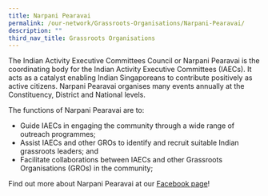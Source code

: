 ```yaml
---
title: Narpani Pearavai
permalink: /our-network/Grassroots-Organisations/Narpani-Pearavai/
description: ""
third_nav_title: Grassroots Organisations
---
```

The Indian Activity Executive Committees Council or Narpani Pearavai is the coordinating body for the Indian Activity Executive Committees (IAECs). It acts as a catalyst enabling Indian Singaporeans to contribute positively as active citizens. Narpani Pearavai organises many events annually at the Constituency, District and National levels.

The functions of Narpani Pearavai are to:

* Guide IAECs in engaging the community through a wide range of outreach programmes;
* Assist IAECs and other GROs to identify and recruit suitable Indian grassroots leaders; and
* Facilitate collaborations between IAECs and other Grassroots Organisations (GROs) in the community;

Find out more about Narpani Pearavai at our [Facebook page](https://www.facebook.com/friendsofnarpanipearavai)!
